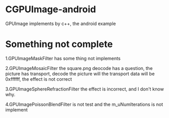 # CGPUImage-android
GPUImage implements by c++, the android example


# Something not complete
1.GPUImageMaskFilter has some thing not implements


2.GPUImageMosaicFilter the square.png deocode has a question,
the picture has transport, decode the picture will the transport data will
be 0xffffff, the effect is not correct


3.GPUImageSphereRefractionFilter the effect is incorrect, and I don't know why.


4.GPUImagePoissonBlendFilter is not test and the m_uNumIterations is not implement

